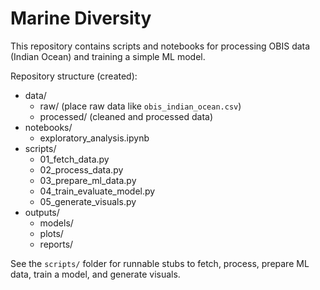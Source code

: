 # Marine Diversity

This repository contains scripts and notebooks for processing OBIS data (Indian Ocean) and training a simple ML model.

Repository structure (created):

- data/
  - raw/ (place raw data like `obis_indian_ocean.csv`)
  - processed/ (cleaned and processed data)
- notebooks/
  - exploratory_analysis.ipynb
- scripts/
  - 01_fetch_data.py
  - 02_process_data.py
  - 03_prepare_ml_data.py
  - 04_train_evaluate_model.py
  - 05_generate_visuals.py
- outputs/
  - models/
  - plots/
  - reports/

See the `scripts/` folder for runnable stubs to fetch, process, prepare ML data, train a model, and generate visuals.